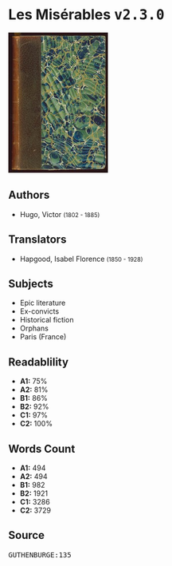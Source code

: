 # Les Misérables <kbd>v2.3.0</kbd>

![](./cover.medium.jpg "")

## Authors


 - Hugo, Victor <small>(1802 - 1885)</small>

## Translators


 - Hapgood, Isabel Florence <small>(1850 - 1928)</small>

## Subjects


 - Epic literature
 - Ex-convicts
 - Historical fiction
 - Orphans
 - Paris (France)

## Readablility


 - **A1:** 75%
 - **A2:** 81%
 - **B1:** 86%
 - **B2:** 92%
 - **C1:** 97%
 - **C2:** 100%

## Words Count


 - **A1:** 494
 - **A2:** 494
 - **B1:** 982
 - **B2:** 1921
 - **C1:** 3286
 - **C2:** 3729

## Source


<kbd>GUTHENBURGE:135</kbd>
